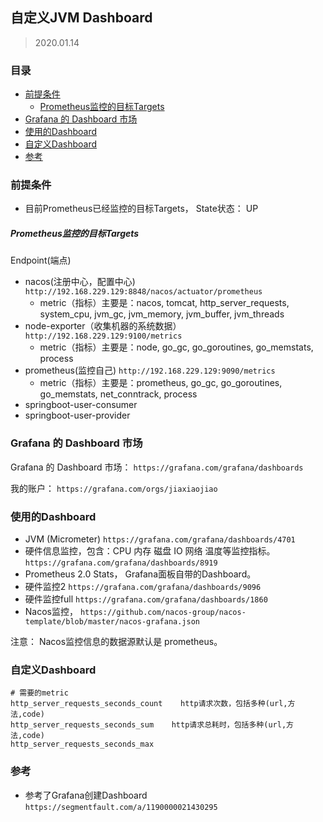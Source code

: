 ## 自定义JVM Dashboard

> 2020.01.14

### 目录
* [前提条件](#前提条件)
    * [Prometheus监控的目标Targets](#Prometheus监控的目标Targets)
* [Grafana 的 Dashboard 市场](#Grafana-的-Dashboard-市场)
* [使用的Dashboard](#使用的Dashboard)
* [自定义Dashboard](#自定义Dashboard)
* [参考](#参考)

### 前提条件
* 目前Prometheus已经监控的目标Targets， State状态： UP

##### Prometheus监控的目标Targets
Endpoint(端点) 
* nacos(注册中心，配置中心) `http://192.168.229.129:8848/nacos/actuator/prometheus`
    * metric（指标）主要是：nacos, tomcat, http_server_requests, system_cpu, jvm_gc, jvm_memory, jvm_buffer, jvm_threads
* node-exporter（收集机器的系统数据） `http://192.168.229.129:9100/metrics`
    * metric（指标）主要是：node, go_gc, go_goroutines, go_memstats, process
* prometheus(监控自己) `http://192.168.229.129:9090/metrics`
    * metric（指标）主要是：prometheus, go_gc, go_goroutines, go_memstats, net_conntrack, process
* springboot-user-consumer
* springboot-user-provider

### Grafana 的 Dashboard 市场
Grafana 的 Dashboard 市场： `https://grafana.com/grafana/dashboards`

我的账户： `https://grafana.com/orgs/jiaxiaojiao`

### 使用的Dashboard
* JVM (Micrometer) `https://grafana.com/grafana/dashboards/4701`
* 硬件信息监控，包含：CPU 内存 磁盘 IO 网络 温度等监控指标。 `https://grafana.com/grafana/dashboards/8919`
* Prometheus 2.0 Stats， Grafana面板自带的Dashboard。
* 硬件监控2 `https://grafana.com/grafana/dashboards/9096`
* 硬件监控full `https://grafana.com/grafana/dashboards/1860`
* Nacos监控， `https://github.com/nacos-group/nacos-template/blob/master/nacos-grafana.json` 

注意： Nacos监控信息的数据源默认是 prometheus。 

### 自定义Dashboard
```text
# 需要的metric
http_server_requests_seconds_count    http请求次数，包括多种(url,方法,code)
http_server_requests_seconds_sum	http请求总耗时，包括多种(url,方法,code)
http_server_requests_seconds_max

```

### 参考
* 参考了Grafana创建Dashboard `https://segmentfault.com/a/1190000021430295`
